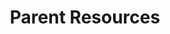 ---
title: Parent Resources
sub_title: 
header_image: 
search_engine_optimization:
  page_title: Parent Resources
  page_description: 
permalink: /parent-resources/
layout: page
---